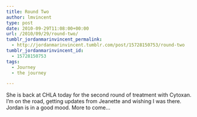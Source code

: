 ```yaml
---
title: Round Two
author: lmvincent
type: post
date: 2010-09-29T11:08:00+00:00
url: /2010/09/29/round-two/
tumblr_jordanmarinvincent_permalink:
  - http://jordanmarinvincent.tumblr.com/post/15728150753/round-two
tumblr_jordanmarinvincent_id:
  - 15728150753
tags:
  - Journey
  - the journey

---
```

She is back at CHLA today for the second round of treatment with Cytoxan. I&rsquo;m on the road, getting updates from Jeanette and wishing I was there. Jordan is in a good mood. More to come&hellip;

<div class="blogger-post-footer">
  <img loading="lazy" width="1" height="1" src="https://blogger.googleusercontent.com/tracker/9039099668816362935-2101162984941702147?l=jordansjourney2.blogspot.com" alt="" />
</div>